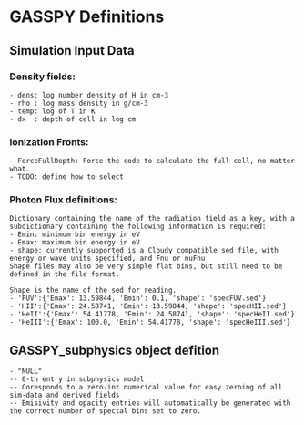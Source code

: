 # GASSPY Definitions

## Simulation Input Data
### Density fields:
    - dens: log number density of H in cm-3
    - rho : log mass density in g/cm-3
    - temp: log of T in K
    - dx  : depth of cell in log cm

### Ionization Fronts:
    - ForceFullDepth: Force the code to calculate the full cell, no matter what.
    - TODO: define how to select
### Photon Flux definitions:
    Dictionary containing the name of the radiation field as a key, with a subdictionary containing the following information is required:
    - Emin: minimum bin energy in eV
    - Emax: maximum bin energy in eV
    - shape: currently supported is a Cloudy compatible sed file, with energy or wave units specified, and Fnu or nuFnu
    Shape files may also be very simple flat bins, but still need to be defined in the file format.

    Shape is the name of the sed for reading.
    - 'FUV':{'Emax': 13.59844, 'Emin': 0.1, 'shape': 'specFUV.sed'}
    - 'HII':{'Emax': 24.58741, 'Emin': 13.59844, 'shape': 'specHII.sed'}
    - 'HeII':{'Emax': 54.41778, 'Emin': 24.58741, 'shape': 'specHeII.sed'}
    - 'HeIII':{'Emax': 100.0, 'Emin': 54.41778, 'shape': 'specHeIII.sed'}

## GASSPY_subphysics object defition
    - "NULL"
    -- 0-th entry in subphysics model
    -- Coresponds to a zero-int numerical value for easy zeroing of all sim-data and derived fields
    -- Emisivity and opacity entries will automatically be generated with the correct number of spectal bins set to zero.